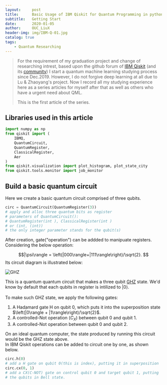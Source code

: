 ```yaml
---
layout:     post
title:      Basic Usage of IBM Qiskit for Quantum Programming in python(01)
subtitle:   Getting Start
date:       2020-01-05
author:     OUC_LiuX
header-img: img/IBM-Q-01.jpg
catalog: true
tags:
    - Quantum Researching
---
```


> For the requirement of my graduation project and change of researching intrest, based upon the github forum of [IBM Qiskit](https://github.com/OUCliuxiang/qiskit-iqx-tutorials/blob/63f6d52747716d90c8f43eb16d110bcdd39dda05/qiskit) (and its [community](https://github.com/OUCliuxiang/qiskit-community-tutorials)) I start a quantum machine learning studying process since Dec.2019. However, I do not forgive deep learning at all due to Lu & Zhaoyang's project. Now I record all my studying experience here as a series articles for myself after that as well as others who have a urgent need about QML.
> 
> This is the first article of the series.

## Libraries used in this article
```python
import numpy as np 
from qiskit import (
    IBMQ, 
    QuantumCircuit, 
    QuantumRegister, 
    ClassicalRegister, 
    Aer
)
from qiskit.visualization import plot_histogram, plot_state_city
from qiskit.tools.monitor import job_monitor
```

## Build a basic quantum circuit
Here we create a basic quantum circuit comprised of three qubits.
```python
circ = QuantumCircuit(QuantumRegister(3)) 
# apply and alloc three quantum bits as register
# parameters of QuantumCircuit():
# QuantumRegister(int ), ClassicalRegister(int )
# or (int, (int))
# the only integer parameter stands for the qubit(s)
```

After creation, gate("operation") can be addded to manipuate registers. Considering the below operation:

$$|\psi\rangle = \left(|000\rangle+|111\rangle\right)/\sqrt{2}. $$
Its circuit diagram is illustrated below:

![GHZ](/home/ailven/blog/oucliuxiang/img_quantum/GHZ.png)

This is a quantum quantum circuit that makes a three qubit [GHZ](https://en.wikipedia.org/wiki/Greenberger%E2%80%93Horne%E2%80%93Zeilinger_state) state.  We'd know by default that each qubits in register is intilized to 
$|0\rangle$.  
<br/>To make such GHZ state, we apply the following gates:</br>
1. A Hadamard gate H on qubit 0, which puts it into the superposition state $\left(|0\rangle + |1\rangle\right)/\sqrt{2}$.
2. A controlled-Not operation $\left(C_{X}\right)$ between qubit 0 and qubit 1.
3. A controlled-Not operation between qubit 0 and qubit 2.

On an ideal quantum computer, the state produced by running this circuit would be the GHZ state above.   
In IBM Qiskit operations can be added to circuit one by one, as shown below.

```python 
circ.h(0)   
# add a H gate on qubit 0(this is index), putting it in superposition
circ.cx(0, 1)   
# add a CX(C-NOT) gate on control qubit 0 and target qubit 1, putting
# the qubits in Bell state.
```